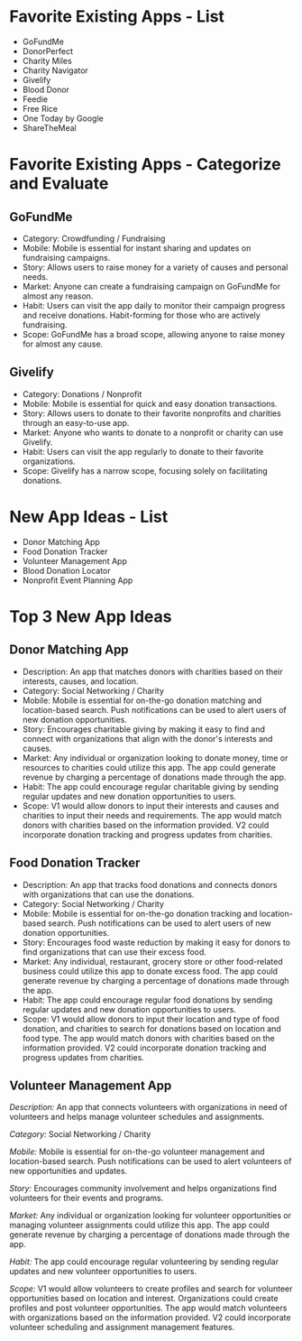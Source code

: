 # Favorite Existing Apps - List
- GoFundMe
- DonorPerfect
- Charity Miles
- Charity Navigator
- Givelify
- Blood Donor
- Feedie
- Free Rice
- One Today by Google
- ShareTheMeal

# Favorite Existing Apps - Categorize and Evaluate
## GoFundMe
- Category: Crowdfunding / Fundraising
- Mobile: Mobile is essential for instant sharing and updates on fundraising campaigns.
- Story: Allows users to raise money for a variety of causes and personal needs.
- Market: Anyone can create a fundraising campaign on GoFundMe for almost any reason.
- Habit: Users can visit the app daily to monitor their campaign progress and receive donations. Habit-forming for those who are actively fundraising.
- Scope: GoFundMe has a broad scope, allowing anyone to raise money for almost any cause.

## Givelify
- Category: Donations / Nonprofit
- Mobile: Mobile is essential for quick and easy donation transactions.
- Story: Allows users to donate to their favorite nonprofits and charities through an easy-to-use app.
- Market: Anyone who wants to donate to a nonprofit or charity can use Givelify.
- Habit: Users can visit the app regularly to donate to their favorite organizations.
- Scope: Givelify has a narrow scope, focusing solely on facilitating donations.

# New App Ideas - List
- Donor Matching App
- Food Donation Tracker
- Volunteer Management App
- Blood Donation Locator
- Nonprofit Event Planning App

# Top 3 New App Ideas
## Donor Matching App
- Description: An app that matches donors with charities based on their interests, causes, and location.
- Category: Social Networking / Charity
- Mobile: Mobile is essential for on-the-go donation matching and location-based search. Push notifications can be used to alert users of new donation opportunities.
- Story: Encourages charitable giving by making it easy to find and connect with organizations that align with the donor's interests and causes.
- Market: Any individual or organization looking to donate money, time or resources to charities could utilize this app. The app could generate revenue by charging a percentage of donations made through the app.
- Habit: The app could encourage regular charitable giving by sending regular updates and new donation opportunities to users.
- Scope: V1 would allow donors to input their interests and causes and charities to input their needs and requirements. The app would match donors with charities based on the information provided. V2 could incorporate donation tracking and progress updates from charities.

## Food Donation Tracker
- Description: An app that tracks food donations and connects donors with organizations that can use the donations.
- Category: Social Networking / Charity
- Mobile: Mobile is essential for on-the-go donation tracking and location-based search. Push notifications can be used to alert users of new donation opportunities.
- Story: Encourages food waste reduction by making it easy for donors to find organizations that can use their excess food.
- Market: Any individual, restaurant, grocery store or other food-related business could utilize this app to donate excess food. The app could generate revenue by charging a percentage of donations made through the app.
- Habit: The app could encourage regular food donations by sending regular updates and new donation opportunities to users.
- Scope: V1 would allow donors to input their location and type of food donation, and charities to search for donations based on location and food type. The app would match donors with charities based on the information provided. V2 could incorporate donation tracking and progress updates from charities.

## Volunteer Management App

*Description:* An app that connects volunteers with organizations in need of volunteers and helps manage volunteer schedules and assignments.

*Category:* Social Networking / Charity

*Mobile:* Mobile is essential for on-the-go volunteer management and location-based search. Push notifications can be used to alert volunteers of new opportunities and updates.

*Story:* Encourages community involvement and helps organizations find volunteers for their events and programs.

*Market:* Any individual or organization looking for volunteer opportunities or managing volunteer assignments could utilize this app. The app could generate revenue by charging a percentage of donations made through the app.

*Habit:* The app could encourage regular volunteering by sending regular updates and new volunteer opportunities to users.

*Scope:* V1 would allow volunteers to create profiles and search for volunteer opportunities based on location and interest. Organizations could create profiles and post volunteer opportunities. The app would match volunteers with organizations based on the information provided. V2 could incorporate volunteer scheduling and assignment management features.
